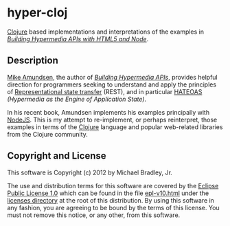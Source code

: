 # hyper-cloj

[Clojure](http://clojure.org) based implementations and
interpretations of the examples in
*[Building Hypermedia APIs with HTML5 and Node](http://shop.oreilly.com/product/0636920020530.do)*.


## Description

[Mike Amundsen](http://amundsen.com/blog), the author of
*[Building Hypermedia APIs](http://shop.oreilly.com/product/0636920020530.do)*,
provides helpful direction for programmers seeking to understand and
apply the principles of
[Representational state transfer](http://en.wikipedia.org/wiki/Representational_state_transfer)
(REST), and in particular
[HATEOAS](http://en.wikipedia.org/wiki/HATEOAS) *(Hypermedia as the Engine of Application State)*.

In his recent book, Amundsen implements his examples principally with
[NodeJS](http://nodejs.org). This is my attempt to re-implement, or perhaps reinterpret,
those examples in terms of the [Clojure](http://clojure.org) language and popular
web-related libraries from the Clojure community.


## Copyright and License

This software is Copyright (c) 2012 by Michael Bradley, Jr.

The use and distribution terms for this software are covered by the [Eclipse Public License 1.0](http://opensource.org/licenses/eclipse-1.0.php) which can be found in the file [epl-v10.html](http://michaelsbradleyjr.github.com/hyper-cloj/licenses/epl-v10.html) under the [licenses directory](https://github.com/michaelsbradleyjr/hyper-cloj/tree/master/licenses) at the root of this distribution. By using this software in any fashion, you are agreeing to be bound by the terms of this license. You must not remove this notice, or any other, from this software.
